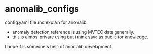 # anomalib_configs
config.yaml file and explain for anomalib

- anomaly detection reference is using MVTEC data generally.
- this is almost private using but I think save as public for knowledge.

I hope it is someone's help of anomalib development.
